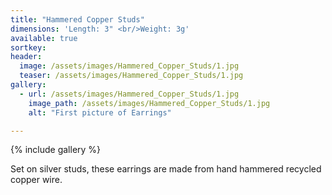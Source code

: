 ```yaml
---
title: "Hammered Copper Studs"
dimensions: 'Length: 3" <br/>Weight: 3g'
available: true
sortkey: 
header:
  image: /assets/images/Hammered_Copper_Studs/1.jpg
  teaser: /assets/images/Hammered_Copper_Studs/1.jpg
gallery:
  - url: /assets/images/Hammered_Copper_Studs/1.jpg
    image_path: /assets/images/Hammered_Copper_Studs/1.jpg
    alt: "First picture of Earrings"

---
```



{% include gallery %}

Set on silver studs, these earrings are made from hand hammered recycled copper wire.